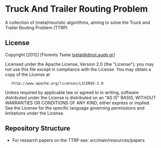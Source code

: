 Truck And Trailer Routing Problem 
=================================

A collection of (meta)heuristic algorithms, aiming to solve the Truck and Trailer Routing Problem (TTRP)

License
-------

 Copyright [2012] [Florents Tselai <tselai@dmst.aueb.gr>]

   Licensed under the Apache License, Version 2.0 (the "License");
   you may not use this file except in compliance with the License.
   You may obtain a copy of the License at

       http://www.apache.org/licenses/LICENSE-2.0

   Unless required by applicable law or agreed to in writing, software
   distributed under the License is distributed on an "AS IS" BASIS,
   WITHOUT WARRANTIES OR CONDITIONS OF ANY KIND, either express or implied.
   See the License for the specific language governing permissions and
   limitations under the License.

Repository Structure
--------------------
 * For research papers on the TTRP see: src/main/resources/papers